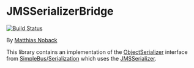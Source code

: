 # JMSSerializerBridge

[![Build Status](https://travis-ci.org/SimpleBus/JMSSerializerBridge.svg?branch=master)](https://travis-ci.org/SimpleBus/JMSSerializerBridge)

By [Matthias Noback](http://php-and-symfony.matthiasnoback.nl/)

This library contains an implementation of the
[ObjectSerializer](https://github.com/SimpleBus/Serialization/blob/master/src/ObjectSerializer.php) interface from
[SimpleBus/Serialization](https://github.com/SimpleBus/Serialization) which uses the
[JMSSerializer](https://github.com/schmittjoh/serializer).
